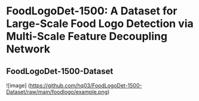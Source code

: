FoodLogoDet-1500: A Dataset for Large-Scale Food Logo Detection via Multi-Scale Feature Decoupling Network
====
FoodLogoDet-1500-Dataset
----
![image]
(https://github.com/hq03/FoodLogoDet-1500-Dataset/raw/main/foodlogo/example.png)
